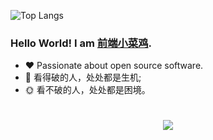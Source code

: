 <!--
**wqx8821/wqx8821** is a ✨ _special_ ✨ repository because its `README.md` (this file) appears on your GitHub profile.

Here are some ideas to get you started:

- 🔭 I’m currently working on ...
- 🌱 I’m currently learning ...
- 👯 I’m looking to collaborate on ...
- 🤔 I’m looking for help with ...
- 💬 Ask me about ...
- 📫 How to reach me: ...
- 😄 Pronouns: ...
- ⚡ Fun fact: ...
-->
![Top Langs](https://github-readme-stats.vercel.app/api/top-langs/?username=all-smile&layout=compact&theme=tokyonight)

### Hello World! I am <b><a target="_blank" href="javascript:;">前端小菜鸡</a></b>.

- :hearts: Passionate about open source software. 
- :1st_place_medal: 看得破的人，处处都是生机;
- :sun_with_face: 看不破的人，处处都是困境。



<h1 align="center"> 
    <a href="https://github.com/wqx8821">
        <img src="https://readme-typing-svg.herokuapp.com/?lines=周六保证不休息，周日休息不保证;今天怎么才周三，我的疲劳程度告诉我是周五呀&center=true&size=18">
    </a>
</h1>



